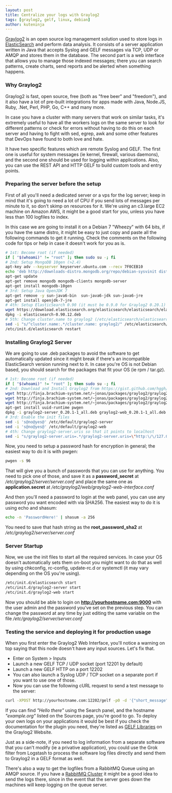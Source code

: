 ```yaml
---
layout: post
title: Centralize your logs with Graylog2
tags: [graylog2, gelf, linux, debian]
author: kuteninja
---
```


[Graylog2](http://graylog2.org/) is an open source log management solution used to store logs in [ElasticSearch](http://www.elasticsearch.org/) and perform data analysis. It consists of a server application written in Java that accepts Syslog and GELF messages via TCP, UDP or AMQP and stores them in the database. The second part is a web interface that allows you to manage those indexed messages; there you can search patterns, create charts, send reports and be alerted when something happens.


### Why Graylog2

Graylog2 is fast, open source, free (both as "free beer" and "freedom"), and it also have a lot of pre-built integrations for apps made with Java, Node.JS, Ruby, .Net, Perl, PHP, Go, C++ and many more.

In case you have a cluster with many servers that work on similar tasks, it's extremely useful to have all the workers logs on the same server to look for different patterns or check for errors without having to do this on each server and having to fight with sed, egrep, awk and some other features that DevOps have found to both love and hate.

It have two specific features which are remote Syslog and GELF. The first one is useful for system messages (ie kernel, firewall, various daemons), and the second one should be used for logging within applications. Also, you can use the REST API and HTTP GELF to build custom tools and entry points.


### Preparing the server before the setup

First of all you'll need a dedicated server or a vps for the log server; keep in mind that it's going to need a lot of CPU if you send lots of messages per minute to it, so don't skimp on resources for it. We're using an c3.large EC2 machine on Amazon AWS, it might be a good start for you, unless you have less than 100 logfiles to index.

In this case we are going to install it on a Debian 7 "Wheezy" with 64 bits, if you have the same distro, it might be easy to just copy and paste all the following commands to get it running. Check the comments on the following code for tips or help in case it doesn't work for you as is.

```bash
# 1st: Become root (if needed)
if [ "$(whoami)" != "root" ]; then sudo su -; fi
# 2nd: Setup MongoDB 10gen (>2.4)
apt-key adv --keyserver keyserver.ubuntu.com --recv 7F0CEB10
echo 'deb http://downloads-distro.mongodb.org/repo/debian-sysvinit dist 10gen' | sudo tee /etc/apt/sources.list.d/mongodb.list
apt-get update
apt-get remove mongodb mongodb-clients mongodb-server
apt-get install mongodb-10gen
# 3rd: Setup Java OpenJDK 7
apt-get remove -y sun-java6-bin  sun-java6-jdk sun-java6-jre
apt-get install openjdk-7-jre
# 4th: Setup ElasticSearch 0.90 (it must be 0.9.0 for Graylog2 0.20.1)
wget https://download.elasticsearch.org/elasticsearch/elasticsearch/elasticsearch-0.90.12.deb
dpkg -i elasticsearch-0.90.12.deb
# 5th: Change cluster.name to graylog2 (/etc/elasticsearch/elasticsearch.yml) and restart
sed -i "s/^cluster.name:.*/cluster.name: graylog2/" /etc/elasticsearch/elasticsearch.yml
/etc/init.d/elasticsearch restart
```

### Installing Graylog2 Server

We are going to use .deb packages to avoid the software to get automatically updated since it might break if there's an incompatible ElasticSearch version running next to it. In case you're OS is not Debian based, you should search for the packages that fit your OS (ie rpm / tar.gz).

```bash
# 1st: Become root (if needed)
if [ "$(whoami)" != "root" ]; then sudo su -; fi
# 2nd: Download and Install Graylog2 from https://gist.github.com/hggh/7492598
wget http://finja.brachium-system.net/~jonas/packages/graylog2/graylog2-server_0.20.1-1_all.deb
wget http://finja.brachium-system.net/~jonas/packages/graylog2/graylog2-stream-dashboard_0.90.0-1_all.deb
wget http://finja.brachium-system.net/~jonas/packages/graylog2/graylog2-web_0.20.1-1_all.deb
apt-get install uuid-runtime pwgen
dpkg -i graylog2-server_0.20.1-1_all.deb graylog2-web_0.20.1-1_all.deb graylog2-stream-dashboard_0.90.0-1_all.deb
# 3rd: Enable the init files
sed -i 's@no@yes@' /etc/default/graylog2-server
sed -i 's@no@yes@' /etc/default/graylog2-web
# 4th: Change graylog2-server.uris so that it points to localhost
sed -i "s/graylog2-server.uris=.*/graylog2-server.uris=\"http:\/\/127.0.0.1:12900\//" /etc/graylog2/web/graylog2-web-interface.conf
```

Now, you need to setup a password hash for encryption in general; the easiest way to do it is with pwgen:

```bash 
pwgen -s 96 
```

That will give you a bunch of passwords that you can use for anything. You need to pick one of those, and save it as a **password_secret** at */etc/graylog2/server/server.conf* and place the same one as **application.secret** at */etc/graylog2/web/graylog2-web-interface.conf*

And then you'll need a password to login at the web panel, you can use any password you want encoded with via SHA256. The easiest way to do it is using echo and shasum:

```bash
echo -n 'PasswordHere!' | shasum -a 256
```

You need to save that hash string as the **root_password_sha2** at */etc/graylog2/server/server.conf*


### Server Startup

Now, we use the init files to start all the required services. In case your OS doesn't automatically sets them on-boot you might want to do that as well by using chkconfig, rc-config, update-rc.d or systemctl (it may vary depending on the OS you're using).

```bash
/etc/init.d/elasticsearch start
/etc/init.d/graylog2-server start
/etc/init.d/graylog2-web start
```

Now you should be able to login on **http://yourhostname.com:9000** with the user admin and the password you've set on the previous step. You can change the password at any time by just editing the same variable on the file */etc/graylog2/server/server.conf*


### Testing the service and deploying it for production usage

When you first enter the Graylog2 Web Interface, you'll notice a warning on top saying that this node doesn't have any input sources. Let's fix that.

* Enter on System > Inputs
* Launch a new GELF TCP / UDP socket (port 12201 by default)
* Launch a new GELF HTTP on a port 12202
* You can also launch a Syslog UDP / TCP socket on a separate port if you want to use one of those.
* Now you can use the following cURL request to send a test message to the server:

```bash
curl -XPOST http://yourhostname.com:12202/gelf -p0 -d '{"short_message":"Hello there", "host":"example.org", "facility":"test", "_foo":"bar"}'
```

If you can find *"Hello there"* using the Search panel, and the hostname *"example.org"* listed on the Sources page, you're good to go. To deploy your own logs on your applications it would be best if you check the documentation for the plugin you need, they're listed as [GELF Libraries](http://graylog2.org/gelf#libraries) on the Graylog2 Website. 

Just as a side-note, if you need to log information from a separate software that you can't modify (ie a privative application), you could use the Grok filter from Logstash to process the software log files directly and send them to Graylog2 in a GELF format as well.

There's also a way to get the logfiles from a RabbitMQ Queue using an AMQP source. If you have a [RabbitMQ Cluster](http://42.smx.io/2014/03/06/RabbitMQ-HA-cluster/) it might be a good idea to send the logs there, since in the event that the server goes down the machines will keep logging on the queue server.